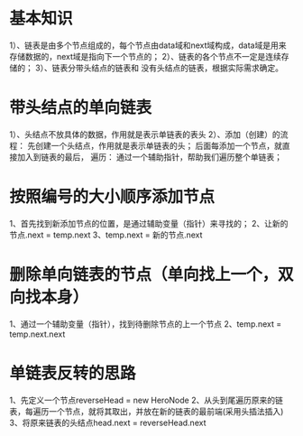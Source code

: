 # 基本知识
1）、链表是由多个节点组成的，每个节点由data域和next域构成，data域是用来存储数据的，next域是指向下一个节点的；
2）、链表的各个节点不一定是连续存储的；
3）、链表分带头结点的链表和 没有头结点的链表，根据实际需求确定。
# 带头结点的单向链表
1）、头结点不放具体的数据，作用就是表示单链表的表头
2）、添加（创建）的流程：
    先创建一个头结点，作用就是表示单链表的头；
    后面每添加一个节点，就直接加入到链表的最后，
    遍历：
    通过一个辅助指针，帮助我们遍历整个单链表；

# 按照编号的大小顺序添加节点
1、首先找到新添加节点的位置，是通过辅助变量（指针）来寻找的；
2、让新的节点.next = temp.next
3、temp.next = 新的节点.next

# 删除单向链表的节点（单向找上一个，双向找本身）
1、通过一个辅助变量（指针），找到待删除节点的上一个节点
2、temp.next = temp.next.next

# 单链表反转的思路
1、先定义一个节点reverseHead = new HeroNode
2、从头到尾遍历原来的链表，每遍历一个节点，就将其取出，并放在新的链表的最前端(采用头插法插入)
3、将原来链表的头结点head.next = reverseHead.next
